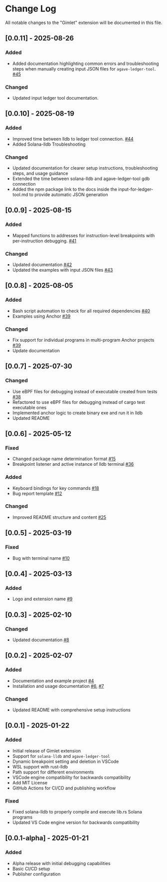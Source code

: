 # Change Log

All notable changes to the "Gimlet" extension will be documented in this file.

## [0.0.11] - 2025-08-26

### Added

- Added documentation highlighting common errors and troubleshooting steps when manually creating input JSON files for `agave-ledger-tool`. [#45](https://github.com/LimeChain/gimlet/pull/45)

### Changed

- Updated input ledger tool documentation.
  
## [0.0.10] - 2025-08-19

### Added

- Improved time between lldb to ledger tool connection. [#44](https://github.com/LimeChain/gimlet/pull/44)
- Added Solana-lldb Troubleshooting

### Changed

- Updated documentation for clearer setup instructions, troubleshooting steps, and usage guidance
- Extended the time between solana-lldb and agave-ledger-tool gdb connection
- Added the npm package link to the docs inside the input-for-ledger-tool.md to provide automatic JSON generation

## [0.0.9] - 2025-08-15

### Added

- Mapped functions to addresses for instruction-level breakpoints with per-instruction debugging. [#41](https://github.com/LimeChain/gimlet/pull/41)

### Changed

- Updated documentation [#42](https://github.com/LimeChain/gimlet/pull/42)
- Updated the examples with input JSON files [#43](https://github.com/LimeChain/gimlet/pull/43)

## [0.0.8] - 2025-08-05

### Added

- Bash script automation to check for all required dependencies [#40](https://github.com/LimeChain/gimlet/pull/40)
- Examples using Anchor [#39](https://github.com/LimeChain/gimlet/pull/39)

### Changed

- Fix support for individual programs in multi-program Anchor projects [#39](https://github.com/LimeChain/gimlet/pull/39)
- Update documentation

## [0.0.7] - 2025-07-30

### Changed

- Use eBPF files for debugging instead of executable created from tests [#38](https://github.com/LimeChain/gimlet/pull/38)
- Refactored to use eBPF files for debugging instead of cargo test executable ones
- Implemented anchor logic to create binary exe and run it in lldb
- Updated README

## [0.0.6] - 2025-05-12

### Fixed

- Changed package name determination format [#15](https://github.com/LimeChain/gimlet/pull/15)
- Breakpoint listener and active instance of lldb terminal [#36](https://github.com/LimeChain/gimlet/pull/36)

### Added

- Keyboard bindings for key commands [#18](https://github.com/LimeChain/gimlet/pull/18)
- Bug report template [#12](https://github.com/LimeChain/gimlet/pull/12)

### Changed

- Improved README structure and content [#25](https://github.com/LimeChain/gimlet/pull/25)

## [0.0.5] - 2025-03-19

### Fixed

- Bug with terminal name [#10](https://github.com/LimeChain/gimlet/pull/10)

## [0.0.4] - 2025-03-13

### Added

- Logo and extension name [#9](https://github.com/LimeChain/gimlet/pull/9)

## [0.0.3] - 2025-02-10

### Changed

- Updated documentation [#8](https://github.com/LimeChain/gimlet/pull/8)

## [0.0.2] - 2025-02-07

### Added

- Documentation and example project [#4](https://github.com/LimeChain/gimlet/pull/4)
- Installation and usage documentation [#6](https://github.com/LimeChain/gimlet/pull/6), [#7](https://github.com/LimeChain/gimlet/pull/7)

### Changed

- Updated README with comprehensive setup instructions

## [0.0.1] - 2025-01-22

### Added

- Initial release of Gimlet extension
- Support for `solana-lldb` and `agave-ledger-tool`
- Dynamic breakpoint setting and deletion in VSCode
- WSL support with rust-lldb
- Path support for different environments
- VSCode engine compatibility for backwards compatibility
- Add MIT License
- GitHub Actions for CI/CD and publishing workflow

### Fixed

- Fixed solana-lldb to properly compile and execute lib.rs Solana programs
- Updated VS Code engine version for backwards compatibility

## [0.0.1-alpha] - 2025-01-21

### Added

- Alpha release with initial debugging capabilities
- Basic CI/CD setup
- Publisher configuration
